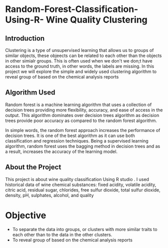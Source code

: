 # Random-Forest-Classification-Using-R- Wine Quality Clustering
## Introduction
Clustering is a type of unsupervised learning that allows us to groups of similar objects, these objeects can be related to each other than the objects in other simialr groups. This is often used when we don't we don;t have access to the ground truth, in other words, the labels are missing. In this project we will explore the simple and widely used clustering algorithm to reveal group of based on the chemical analysis reports

## Algorithm Used
Random forest is a machine learning algorithm that uses a collection of decision trees providing more flexibility, accuracy, and ease of access in the output. This algorithm dominates over decision trees algorithm as decision trees provide poor accuracy as compared to the random forest algorithm.

In simple words, the random forest approach increases the performance of decision trees. It is one of the best algorithm as it can use both classification and regression techniques. Being a supervised learning algorithm, random forest uses the bagging method in decision trees and as a result, increases the accuracy of the learning model.

## About the Project
This project is about wine quality classification Using R studio . I used historical data of wine chemical substances: 
fixed acidity,	volatile acidity,	citric acid,	residual sugar,	chlorides,	free sulfur dioxide,	total sulfur dioxide,	density,	pH,	sulphates,	alcohol, and	quality

# Objective
 - To separate the data into groups, or clusters with more similar traits to each other than to the data in the other clusters.
 - To reveal group of based on the chemical analysis reports
